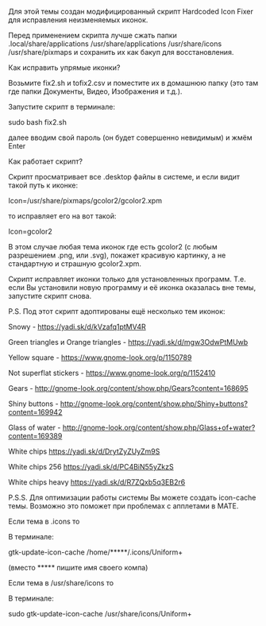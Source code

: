 Для этой темы создан модифицированный скрипт Hardcoded Icon Fixer для исправления неизменяемых иконок.

Перед применением скрипта лучше сжать папки .local/share/applications /usr/share/applications /usr/share/icons /usr/share/pixmaps и сохранить их как бакуп для восстановления.

Как исправить упрямые иконки?

Возьмите fix2.sh и tofix2.csv и поместите их в домашнюю папку (это там где папки Документы, Видео, Изображения и т.д.).

Запустите скрипт в терминале:

sudo bash fix2.sh

далее вводим свой пароль (он будет совершенно невидимым) и жмём Enter


Как работает скрипт?

Скрипт просматривает все .desktop файлы в системе, и если видит такой путь к иконке:

Icon=/usr/share/pixmaps/gcolor2/gcolor2.xpm

то исправляет его на вот такой:

Icon=gcolor2

В этом случае любая тема иконок где есть gcolor2 (с любым разрешением .png, или .svg), покажет красивую картинку, а не стандартную и страшную gcolor2.xpm.

Скрипт исправляет иконки только для установленных программ. Т.е. если Вы установили новую программу и её иконка оказалась вне темы, запустите скрипт снова.

P.S. Под этот скрипт адоптированы ещё несколько тем иконок:

Snowy - https://yadi.sk/d/kVzafq1ptMV4R

Green triangles и Orange triangles - https://yadi.sk/d/mgw3OdwPtMUwb

Yellow square - https://www.gnome-look.org/p/1150789

Not superflat stickers  - https://www.gnome-look.org/p/1152410

Gears - http://gnome-look.org/content/show.php/Gears?content=168695

Shiny buttons - http://gnome-look.org/content/show.php/Shiny+buttons?content=169942

Glass of water - http://gnome-look.org/content/show.php/Glass+of+water?content=169389

White chips https://yadi.sk/d/DrytZyZUyZm9S

White chips 256 https://yadi.sk/d/PC4BiN55yZkzS

White chips heavy https://yadi.sk/d/R7ZQxb5q3EB2r6

P.S.S. Для оптимизации работы системы Вы можете создать icon-cache темы. Возможно это поможет при проблемах с апплетами в МАТЕ.

Если тема в .icons то

В терминале:

gtk-update-icon-cache /home/*****/.icons/Uniform+

(вместо ***** пишите имя своего компа)

Если тема в /usr/share/icons то

В терминале:

sudo gtk-update-icon-cache /usr/share/icons/Uniform+

